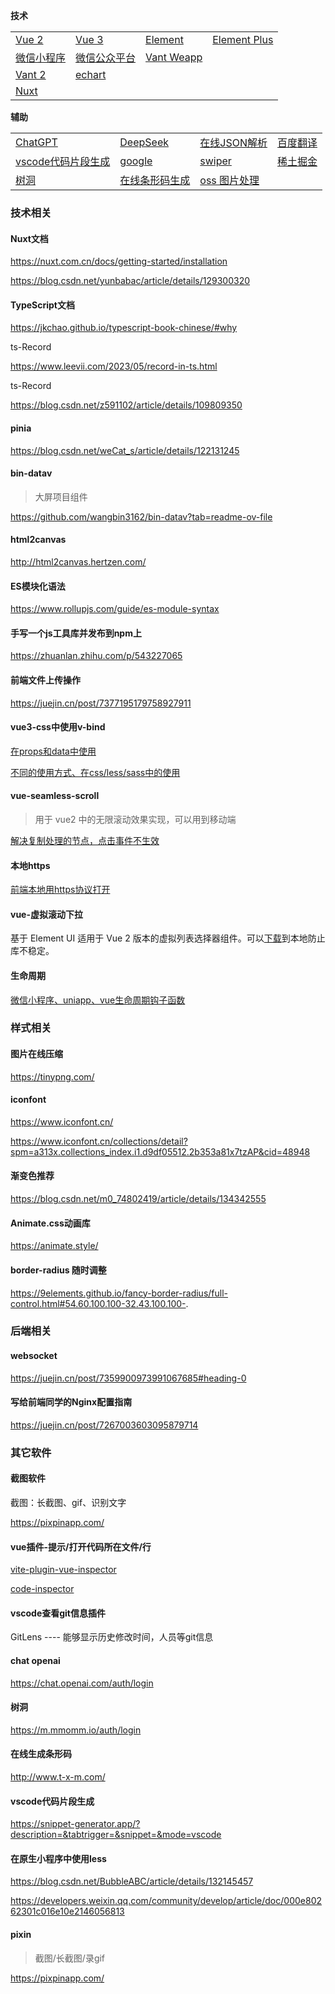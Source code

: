 **技术**

|                                                              |                                                           |                                                             |                                                              |
| ------------------------------------------------------------ | --------------------------------------------------------- | ----------------------------------------------------------- | ------------------------------------------------------------ |
| [Vue 2](https://v2.cn.vuejs.org/)                            | [Vue 3](https://cn.vuejs.org/)                            | [Element](https://element.eleme.cn/#/zh-CN/component/input) | [Element Plus](https://element-plus-docs.bklab.cn/zh-CN/component/input.html) |
| [微信小程序](https://developers.weixin.qq.com/miniprogram/dev/framework/) | [微信公众平台](https://mp.weixin.qq.com/)                 | [Vant Weapp](https://vant-ui.github.io/vant-weapp/#/home)   |                                                              |
| [Vant 2](https://vant-ui.github.io/vant/v2/#/zh-CN/)         | [echart](https://echarts.apache.org/zh/option.html#title) |                                                             |                                                              |
| [Nuxt](https://nuxt.com.cn/)                                 |                                                           |                                                             |                                                              |

**辅助**

|                                                      |                                         |                                                              |                                                              |
| ---------------------------------------------------- | --------------------------------------- | ------------------------------------------------------------ | ------------------------------------------------------------ |
| [ChatGPT](https://chat.openai.com/auth/login)        | [DeepSeek](https://chat.deepseek.com/)  | [在线JSON解析](https://www.sojson.com/)                      | [百度翻译](https://fanyi.baidu.com/mtpe-individual/multimodal#/) |
| [vscode代码片段生成](https://snippet-generator.app/) | [google](https://www.google.com.hk/)    | [swiper](https://www.swiper.com.cn/api/start/new.html)       | [稀土掘金](https://juejin.cn/)                               |
| [树洞](https://m.mmomm.io/auth/login)                | [在线条形码生成](http://www.t-x-m.com/) | [oss 图片处理](https://help.aliyun.com/zh/oss/user-guide/resize-images-4?spm=a2c4g.11186623.help-menu-31815.d_2_14_1_1_0.401342360Q9ntD) |                                                              |





### 技术相关

#### Nuxt文档

https://nuxt.com.cn/docs/getting-started/installation

https://blog.csdn.net/yunbabac/article/details/129300320



#### TypeScript文档

https://jkchao.github.io/typescript-book-chinese/#why

ts-Record

https://www.leevii.com/2023/05/record-in-ts.html

ts-Record

https://blog.csdn.net/z591102/article/details/109809350



#### pinia

https://blog.csdn.net/weCat_s/article/details/122131245



#### bin-datav

> 大屏项目组件

https://github.com/wangbin3162/bin-datav?tab=readme-ov-file



#### html2canvas

http://html2canvas.hertzen.com/



#### ES模块化语法

https://www.rollupjs.com/guide/es-module-syntax



#### 手写一个js工具库并发布到npm上

https://zhuanlan.zhihu.com/p/543227065



#### 前端文件上传操作

https://juejin.cn/post/7377195179758927911



#### vue3-css中使用v-bind

[在props和data中使用](https://www.jb51.net/javascript/316822klj.htm)

[不同的使用方式、在css/less/sass中的使用](https://blog.csdn.net/weixin_52235488/article/details/126290046)



#### vue-seamless-scroll

> 用于 vue2 中的无限滚动效果实现，可以用到移动端

[解决复制处理的节点，点击事件不生效](https://blog.csdn.net/m0_74149462/article/details/136549471)



#### 本地https

[前端本地用https协议打开](https://xiaoshen.blog.csdn.net/article/details/135893188)



#### vue-虚拟滚动下拉

基于 Element UI 适用于 Vue 2 版本的虚拟列表选择器组件。可以[下载](https://github.com/kooriookami/el-select-v2/blob/master/packages/el-select-v2/src/el-select-v2.vue)到本地防止库不稳定。



#### 生命周期

[微信小程序、uniapp、vue生命周期钩子函数](https://www.cnblogs.com/wangguoxinyue/p/17334642.html)



### 样式相关

#### 图片在线压缩

https://tinypng.com/

#### iconfont

https://www.iconfont.cn/

https://www.iconfont.cn/collections/detail?spm=a313x.collections_index.i1.d9df05512.2b353a81x7tzAP&cid=48948

#### 渐变色推荐

https://blog.csdn.net/m0_74802419/article/details/134342555

#### Animate.css动画库

https://animate.style/

#### border-radius 随时调整

https://9elements.github.io/fancy-border-radius/full-control.html#54.60.100.100-32.43.100.100-.



### 后端相关

#### websocket

https://juejin.cn/post/7359900973991067685#heading-0

#### 写给前端同学的Nginx配置指南

https://juejin.cn/post/7267003603095879714



### 其它软件

#### 截图软件

截图：长截图、gif、识别文字

https://pixpinapp.com/



#### vue插件-提示/打开代码所在文件/行

[vite-plugin-vue-inspector](https://github.com/webfansplz/vite-plugin-vue-inspector/tree/main)

[code-inspector](https://inspector.fe-dev.cn/)



#### vscode查看git信息插件

GitLens ---- 能够显示历史修改时间，人员等git信息



#### chat openai

https://chat.openai.com/auth/login



#### 树洞

https://m.mmomm.io/auth/login



#### 在线生成条形码

http://www.t-x-m.com/



#### vscode代码片段生成

https://snippet-generator.app/?description=&tabtrigger=&snippet=&mode=vscode





#### 在原生小程序中使用less

https://blog.csdn.net/BubbleABC/article/details/132145457

https://developers.weixin.qq.com/community/develop/article/doc/000e80262301c016e10e2146056813



#### pixin

> 截图/长截图/录gif

https://pixpinapp.com/

